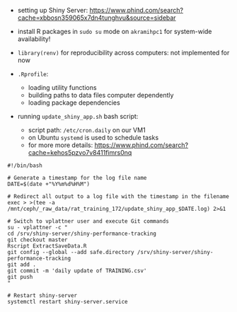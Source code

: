 -   setting up Shiny Server:
    <https://www.phind.com/search?cache=xbbosn359065x7dn4tunghvu&source=sidebar>
-   install R packages in `sudo su` mode on `akramihpc1` for system-wide
    availability!
-   `library(renv)` for reproducibility across computers: not implemented for now
-   `.Rprofile`:
    -   loading utility functions
    -   building paths to data files computer dependently 
    -   loading package dependencies


-   running `update_shiny_app.sh` bash script:

    -   script path: `/etc/cron.daily` on our VM1 
    -	on Ubuntu `systemd` is used to schedule tasks
    -   for more more details: <https://www.phind.com/search?cache=kehos5pzvo7v8411fimrs0nq>

```
#!/bin/bash

# Generate a timestamp for the log file name
DATE=$(date +"%Y%m%d%H%M")

# Redirect all output to a log file with the timestamp in the filename
exec > >(tee -a /mnt/ceph/_raw_data/rat_training_172/update_shiny_app_$DATE.log) 2>&1

# Switch to vplattner user and execute Git commands
su - vplattner -c "
cd /srv/shiny-server/shiny-performance-tracking
git checkout master
Rscript ExtractSaveData.R
git config --global --add safe.directory /srv/shiny-server/shiny-performance-tracking
git add .
git commit -m 'daily update of TRAINING.csv'
git push
"

# Restart shiny-server
systemctl restart shiny-server.service
```

